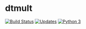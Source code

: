 # dtmult

[![Build Status](https://travis-ci.org/joaogarciadelima/dtmult.svg?branch=master)](https://travis-ci.org/joaogarciadelima/dtmult)
[![Updates](https://pyup.io/repos/github/joaogarciadelima/dtmult/shield.svg)](https://pyup.io/repos/github/joaogarciadelima/dtmult/)
[![Python 3](https://pyup.io/repos/github/joaogarciadelima/dtmult/python-3-shield.svg)](https://pyup.io/repos/github/joaogarciadelima/dtmult/)